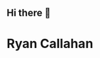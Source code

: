 ## Hi there 👋

<DOCTYPE html>
<html>
    <head>
     <title>CSCE 190: Ryan Callahan</title>
    </head>
     <body>
        <h1>Ryan Callahan</h1>
     </body>
</html><!--
**ThatGuyRyan211/ThatGuyRyan211** is a ✨ _special_ ✨ repository because its `README.md` (this file) appears on your GitHub profile.

Here are some ideas to get you started:

- 🔭 I’m currently working on ...
- 🌱 I’m currently learning ...
- 👯 I’m looking to collaborate on ...
- 🤔 I’m looking for help with ...
- 💬 Ask me about ...
- 📫 How to reach me: ...
- 😄 Pronouns: ...
- ⚡ Fun fact: ...
-->

